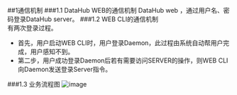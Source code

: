 ##1通信机制
###1.1 DataHub WEB的通信机制
DataHub web ，通过用户名、密码登录DataHub server。
###1.2 WEB CLI的通信机制   
有两次登录过程。  
* 首先，用户启动WEB CLI时，用户登录Daemon，此过程由系统自动帮用户完成，用户感知不到。  
* 第二步，用户成功登录Daemon后若有需要访问SERVER的操作，则WEB  CLI向Daemon发送登录Server指令。

###1.3 业务流程图
![image](http://WEBCLI-DAEMON/tongxinjizhi.jpg)
